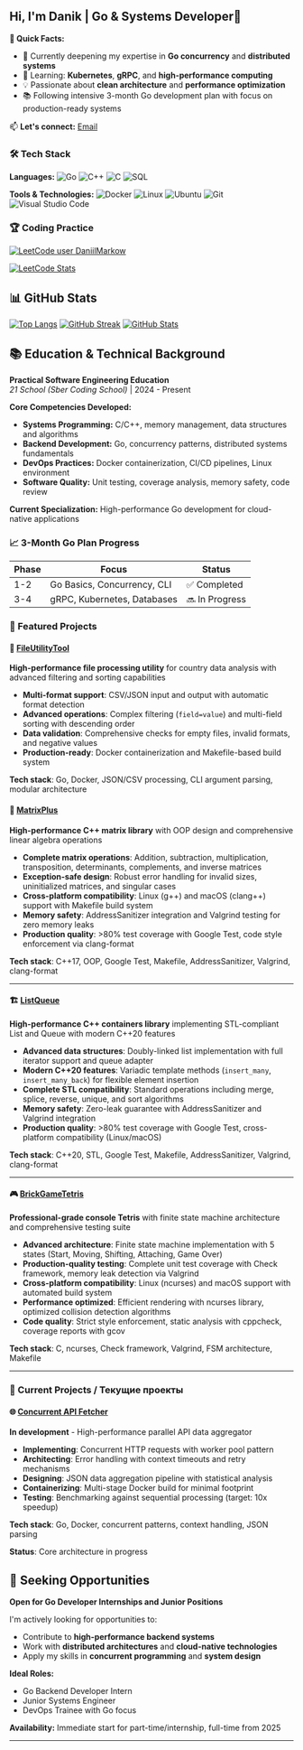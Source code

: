 ## Hi, I'm Danik | Go & Systems Developer👋

**🚀 Quick Facts:**
- 🔭 Currently deepening my expertise in **Go concurrency** and **distributed systems**
- 🌱 Learning: **Kubernetes**, **gRPC**, and **high-performance computing**
- 💡 Passionate about **clean architecture** and **performance optimization**
- 📚 Following intensive 3-month Go development plan with focus on production-ready systems

📫 **Let's connect:** [Email](danikmarkov467@gmail.com)


### 🛠️ Tech Stack
**Languages:** 
![Go](https://img.shields.io/badge/Go-00ADD8?style=for-the-badge&logo=go&logoColor=white)
![C++](https://img.shields.io/badge/C++-00599C?style=for-the-badge&logo=c%2B%2B&logoColor=white)
![C](https://img.shields.io/badge/c-%2300599C.svg?style=for-the-badge&logo=c&logoColor=white)
![SQL](https://img.shields.io/badge/SQL-4479A1?style=for-the-badge&logo=postgresql&logoColor=white)

**Tools & Technologies:**
![Docker](https://img.shields.io/badge/Docker-2496ED?style=for-the-badge&logo=docker&logoColor=white)
![Linux](https://img.shields.io/badge/Linux-FCC624?style=for-the-badge&logo=linux&logoColor=black)
![Ubuntu](https://img.shields.io/badge/Ubuntu-E95420?style=for-the-badge&logo=ubuntu&logoColor=white)
![Git](https://img.shields.io/badge/Git-F05032?style=for-the-badge&logo=git&logoColor=white)
![Visual Studio Code](https://img.shields.io/badge/Visual%20Studio%20Code-0078d7.svg?style=for-the-badge&logo=visual-studio-code&logoColor=white)

### 🏆 Coding Practice
[![LeetCode user DaniilMarkow](https://img.shields.io/badge/dynamic/json?style=for-the-badge&labelColor=black&color=%23ffa116&label=Solved&query=solvedOverTotal&url=https%3A%2F%2Fleetcode-badge.vercel.app%2Fapi%2Fusers%2FDaniilMarkow&logo=leetcode&logoColor=yellow)](https://leetcode.com/DaniilMarkow/)


[![LeetCode Stats](https://leetcard.jacoblin.cool/daniilmarkow?theme=dark&font=jetbrains_mono&ext=activity)](https://leetcode.com/u/daniilmarkow/)

## 📊 GitHub Stats

[![Top Langs](https://github-readme-stats.vercel.app/api/top-langs/?username=DaniilMarkow&layout=compact&theme=radical)](https://github.com/anuraghazra/github-readme-stats)
[![GitHub Streak](https://streak-stats.demolab.com/?user=DaniilMarkow&theme=radical)](https://git.io/streak-stats)
[![GitHub Stats](https://github-readme-stats.vercel.app/api?username=DaniilMarkow&show_icons=true&theme=radical)](https://github.com/anuraghazra/github-readme-stats)

## 📚 Education & Technical Background

**Practical Software Engineering Education**  
*21 School (Sber Coding School)* | 2024 - Present  

**Core Competencies Developed:**
- **Systems Programming:** C/C++, memory management, data structures and algorithms
- **Backend Development:** Go, concurrency patterns, distributed systems fundamentals
- **DevOps Practices:** Docker containerization, CI/CD pipelines, Linux environment
- **Software Quality:** Unit testing, coverage analysis, memory safety, code review

**Current Specialization:** 
High-performance Go development for cloud-native applications

### 📈 3-Month Go Plan Progress
| Phase | Focus | Status |
|-------|-------|--------|
| 1-2   | Go Basics, Concurrency, CLI | ✅ Completed |
| 3-4   | gRPC, Kubernetes, Databases | 🔜 In Progress |

### 🎯 Featured Projects

#### 🌟 [FileUtilityTool ](https://github.com/DaniilMarkow/FileUtilityTool)
**High-performance file processing utility** for country data analysis with advanced filtering and sorting capabilities

- **Multi-format support**: CSV/JSON input and output with automatic format detection
- **Advanced operations**: Complex filtering (`field=value`) and multi-field sorting with descending order
- **Data validation**: Comprehensive checks for empty files, invalid formats, and negative values
- **Production-ready**: Docker containerization and Makefile-based build system

**Tech stack**: Go, Docker, JSON/CSV processing, CLI argument parsing, modular architecture

#### 🧮 [MatrixPlus](https://github.com/DaniilMarkow/MatrixPlus)
**High-performance C++ matrix library** with OOP design and comprehensive linear algebra operations

- **Complete matrix operations**: Addition, subtraction, multiplication, transposition, determinants, complements, and inverse matrices
- **Exception-safe design**: Robust error handling for invalid sizes, uninitialized matrices, and singular cases
- **Cross-platform compatibility**: Linux (g++) and macOS (clang++) support with Makefile build system
- **Memory safety**: AddressSanitizer integration and Valgrind testing for zero memory leaks
- **Production quality**: >80% test coverage with Google Test, code style enforcement via clang-format

**Tech stack**: C++17, OOP, Google Test, Makefile, AddressSanitizer, Valgrind, clang-format

---

#### 🏗️ [ListQueue](https://github.com/DaniilMarkow/ListQueue)
**High-performance C++ containers library** implementing STL-compliant List and Queue with modern C++20 features

- **Advanced data structures**: Doubly-linked list implementation with full iterator support and queue adapter
- **Modern C++20 features**: Variadic template methods (`insert_many`, `insert_many_back`) for flexible element insertion
- **Complete STL compatibility**: Standard operations including merge, splice, reverse, unique, and sort algorithms
- **Memory safety**: Zero-leak guarantee with AddressSanitizer and Valgrind integration
- **Production quality**: >80% test coverage with Google Test, cross-platform compatibility (Linux/macOS)

**Tech stack**: C++20, STL, Google Test, Makefile, AddressSanitizer, Valgrind, clang-format

---

#### 🎮 [BrickGameTetris](https://github.com/DaniilMarkow/BrickGameTetris)
**Professional-grade console Tetris** with finite state machine architecture and comprehensive testing suite

- **Advanced architecture**: Finite state machine implementation with 5 states (Start, Moving, Shifting, Attaching, Game Over)
- **Production-quality testing**: Complete unit test coverage with Check framework, memory leak detection via Valgrind
- **Cross-platform compatibility**: Linux (ncurses) and macOS support with automated build system
- **Performance optimized**: Efficient rendering with ncurses library, optimized collision detection algorithms
- **Code quality**: Strict style enforcement, static analysis with cppcheck, coverage reports with gcov

**Tech stack**: C, ncurses, Check framework, Valgrind, FSM architecture, Makefile

---

### 🔧 Current Projects / Текущие проекты

#### 🌐 [Concurrent API Fetcher](https://github.com/your-username/concurrent-api-fetcher) 
**In development** - High-performance parallel API data aggregator

- **Implementing**: Concurrent HTTP requests with worker pool pattern
- **Architecting**: Error handling with context timeouts and retry mechanisms  
- **Designing**: JSON data aggregation pipeline with statistical analysis
- **Containerizing**: Multi-stage Docker build for minimal footprint
- **Testing**: Benchmarking against sequential processing (target: 10x speedup)

**Tech stack**: Go, Docker, concurrent patterns, context handling, JSON parsing

**Status**: Core architecture in progress

## 🚀 Seeking Opportunities

**Open for Go Developer Internships and Junior Positions**

I'm actively looking for opportunities to:
- Contribute to **high-performance backend systems** 
- Work with **distributed architectures** and **cloud-native technologies**
- Apply my skills in **concurrent programming** and **system design**

**Ideal Roles:**
- Go Backend Developer Intern
- Junior Systems Engineer  
- DevOps Trainee with Go focus

**Availability:** Immediate start for part-time/internship, full-time from 2025

---

